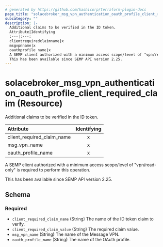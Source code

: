 ```yaml
---
# generated by https://github.com/hashicorp/terraform-plugin-docs
page_title: "solacebroker_msg_vpn_authentication_oauth_profile_client_required_claim Resource - solacebroker"
subcategory: ""
description: |-
  Additional claims to be verified in the ID token.
  Attribute|Identifying
  :---|:---:
  clientrequiredclaimname|x
  msgvpnname|x
  oauthprofile_name|x
  A SEMP client authorized with a minimum access scope/level of "vpn/read-only" is required to perform this operation.
  This has been available since SEMP API version 2.25.
---
```


# solacebroker_msg_vpn_authentication_oauth_profile_client_required_claim (Resource)

Additional claims to be verified in the ID token.


Attribute|Identifying
:---|:---:
client_required_claim_name|x
msg_vpn_name|x
oauth_profile_name|x



A SEMP client authorized with a minimum access scope/level of "vpn/read-only" is required to perform this operation.

This has been available since SEMP API version 2.25.



<!-- schema generated by tfplugindocs -->
## Schema

### Required

- `client_required_claim_name` (String) The name of the ID token claim to verify.
- `client_required_claim_value` (String) The required claim value.
- `msg_vpn_name` (String) The name of the Message VPN.
- `oauth_profile_name` (String) The name of the OAuth profile.
